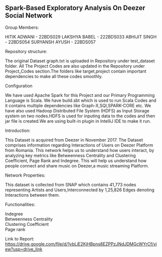 ## Spark-Based Exploratory Analysis On Deezer Social Network

Group Members: 

HITIK ADWANI - 22BDS029
LAKSHYA BABEL - 222BDS033
ABHIJIT SINGH - 22BDS054
SURYANSH AYUSH - 22BDS057

Repository structure:

The original Dataset graph.txt is uploaded in Repository under test_dataset folder. All The Project Codes are also updated in the Repository under Project_Codes section.The folders like target,project
contain important dependencies to make all these codes smoothly.

Configuration

We have used Apache Spark for this Project and our Primary Programming Language  is Scala. We have build.sbt which is used to run Scala Codes and it contains multiple dependencies like Graph-X,SQl,SPARK-CORE etc. We have also used Hadoop Distributed File System (HDFS) as Input Storage system on two nodes.HDFS is used for inputing data to the codes and then jar file is created.We are using built-in plugin in IntelliJ IDE to make it run.

Introduction:

This Dataset is acquired from Deezer in November 2017. The Dataset comprises information regarding Interactions of Users on Deezer Platform from Romania. This network helps us to understand how users interact,
by analyzing key metrics like Betweenness Centrality and Clustering Coefficient, Page Rank and Indegree. This will help us understand how people connect and share music on Deezer,a music streaming Platform.


Network Properties:

This dataset is collected from SNAP which contains 41,773 nodes representing Artists and Users,Interconnected by 1,25,826 Edges denoting Interactions between them.

Functionalities:

Indegree  
Betweenness Centrality  
Clustering Coefficient  
Page rank  


Link to Report: https://drive.google.com/file/d/1ybLiE2KjHBpns8EZPPzJNdJDMGcWYrCf/view?usp=drive_link
